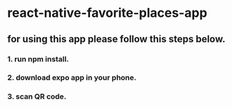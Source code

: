 # react-native-favorite-places-app

## for using this app please follow this steps below.

### 1. run npm install.

### 2. download expo app in your phone.

### 3. scan QR code.
